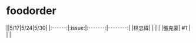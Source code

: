 # foodorder
||5/17|5/24|5/30|
|:------:|:issue:|:-------:|--------:|
|林忠緯|     |   |    |
|張克豪| #1   |    |    |
